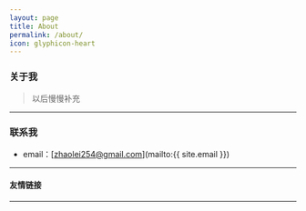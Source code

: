 ```yaml
---
layout: page
title: About
permalink: /about/
icon: glyphicon-heart
---
```


### 关于我

>  以后慢慢补充   


---

### 联系我

* email：[zhaolei254@gmail.com](mailto:{{ site.email }})

---

#### 友情链接


---

